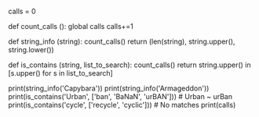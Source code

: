 calls = 0

def count_calls ():
    global calls
    calls+=1

def string_info (string):
    count_calls()
    return (len(string), string.upper(), string.lower())

def is_contains (string, list_to_search):
    count_calls()
    return string.upper() in [s.upper() for s in list_to_search]

print(string_info('Capybara'))
print(string_info('Armageddon'))
print(is_contains('Urban', ['ban', 'BaNaN', 'urBAN'])) # Urban ~ urBan
print(is_contains('cycle', ['recycle', 'cyclic'])) # No matches
print(calls)
